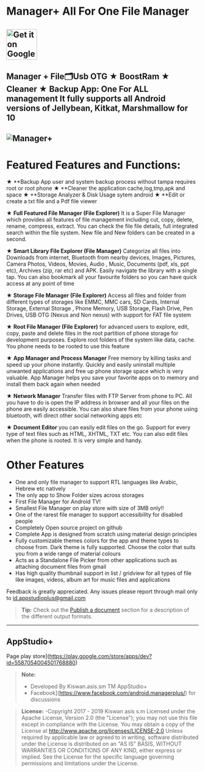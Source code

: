 Manager+ All For One File Manager
===================
[<img alt="Get it on Google Play" height="80" src="https://play.google.com/intl/en_us/badges/images/generic/en_badge_web_generic.png">](https://play.google.com/store/apps/dev?id=5587054004501768880)
-------------
<i class="icon-folder-open"></i>Manager + File🗂Usb OTG️ ★ BoostRam ★ Cleaner ★ Backup App: One For ALL management It fully supports all Android versions of Jellybean, Kitkat, Marshmallow for 10<i class="icon-hdd"></i>
-------------
![Manager+](https://lh3.googleusercontent.com/8G--j3YC5b4bsLX5Kv3rFHZpisxFXeu9Kvx7y6ynSE_lQnhVUX-FFX0ojjr5I1FG2mo=w1193-h625-rw)
-------------------------------------------------
Featured Features and Functions:
==============
★ **Backup App user and system backup process without tampa requires root or root phone
★ **Cleaner the application cache,log,tmp,apk and space
★ **Storage Analyzer & Disk Usage sytem android
★ **Edit or create a txt file and a Pdf file viewer

★ **Full Featured File Manager (File Explorer)** It is a Super File Manager which provides all features of file management including cut, copy, delete, rename, compress, extract. You can check the file file details, full integrated search within the file system. New file and New folders can be created in a second.

★ **Smart Library File Explorer (File Manager)** Categorize all files into Downloads from internet, Bluetooth from nearby devices, Images, Pictures, Camera Photos, Videos, Movies, Audio , Music, Documents (pdf, xls, ppt etc), Archives (zip, rar etc) and APK. Easily navigate the library with a single tap. You can also bookmark all your favourite folders so you can have quick access at any point of time

★ **Storage File Manager (File Explorer)** Access all files and folder from different types of storages like EMMC, MMC cars, SD Cards, Internal Storage, External Storage , Phone Memory, USB Storage, Flash Drive, Pen Drives, USB OTG (Nexus and Non nexus) with support for FAT file system

★ **Root File Manager (File Explorer)** for advanced users to explore, edit, copy, paste and delete files in the root partition of phone storage for development purposes. Explore root folders of the system like data, cache. You phone needs to be rooted to use this feature

★ **App Manager and Process Manager** Free memory by killing tasks and speed up your phone instantly. Quickly and easily uninstall multiple unwanted applications and free up phone storage space which is very valuable. App Manager helps you save your favorite apps on to memory and install them back again when needed

★ **Network Manager** Transfer files with FTP Server from phone to PC. All you have to do is open the IP address in browser and all your files on the phone are easily accessible. You can also share files from your phone using bluetooth, wifi direct other social networking apps etc

★ **Document Editor** you can easily edit files on the go. Support for every type of text files such as HTML, XHTML, TXT etc. You can also edit files when the phone is rooted. It is very simple and handy.

Other Features
==============
* One and only file manager to support RTL languages like Arabic, Hebrew etc natively
* The only app to Show Folder sizes across storages
* First File Manager for Android TV!
* Smallest File Manager on play store with size of 3MB only!!
* One of the rarest file manager to support accessibility for disabled people
* Completely Open source project on github
* Complete App is designed from scratch using material design principles
* Fully customizable themes colors for the app and theme types to choose from. Dark theme is fully supported. Choose the color that suits you from a wide range of material colours
* Acts as a Standalone File Picker from other applications such as attaching document files from gmail
* Has high quality thumbnail support in list / gridview for all types of file like images, videos, album art for music files and applications

Feedback is greatly appreciated. Any issues please report through mail only to id.appstudioplus@gmail.com <i class="icon-refresh"></i>

> **Tip:** Check out the [<i class="icon-upload"></i> Publish a document](#publish-a-document) section for a description of the different output formats.

----------

AppStudio+
-------------------
Page play store](https://play.google.com/store/apps/dev?id=5587054004501768880)


> **Note:**
> - Developed By Kiswan.asis.sm TM AppStudio+
> - Facebook](https://www.facebook.com/android.managerplus/) for discussions

> **License:**
> -Copyright 2017 - 2019 Kiswan asis s.m
    Licensed under the Apache License, Version 2.0 (the "License");
    you may not use this file except in compliance with the License.
    You may obtain a copy of the License at
       http://www.apache.org/licenses/LICENSE-2.0
    Unless required by applicable law or agreed to in writing, software
    distributed under the License is distributed on an "AS IS" BASIS,
    WITHOUT WARRANTIES OR CONDITIONS OF ANY KIND, either express or implied.
    See the License for the specific language governing permissions and
    limitations under the License.
